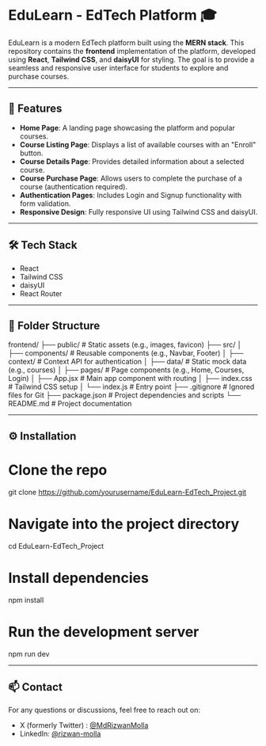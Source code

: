 # EduLearn - EdTech Platform 🎓

EduLearn is a modern EdTech platform built using the **MERN stack**. This repository contains the **frontend** implementation of the platform, developed using **React**, **Tailwind CSS**, and **daisyUI** for styling. The goal is to provide a seamless and responsive user interface for students to explore and purchase courses.

---

## 🚀 Features

- **Home Page**: A landing page showcasing the platform and popular courses.
- **Course Listing Page**: Displays a list of available courses with an "Enroll" button.
- **Course Details Page**: Provides detailed information about a selected course.
- **Course Purchase Page**: Allows users to complete the purchase of a course (authentication required).
- **Authentication Pages**: Includes Login and Signup functionality with form validation.
- **Responsive Design**: Fully responsive UI using Tailwind CSS and daisyUI.

---

## 🛠️ Tech Stack

- React
- Tailwind CSS
- daisyUI
- React Router

---

## 📁 Folder Structure

frontend/ ├── public/ # Static assets (e.g., images, favicon) ├── src/ │ ├── components/ # Reusable components (e.g., Navbar, Footer) │ ├── context/ # Context API for authentication │ ├── data/ # Static mock data (e.g., courses) │ ├── pages/ # Page components (e.g., Home, Courses, Login) │ ├── App.jsx # Main app component with routing │ ├── index.css # Tailwind CSS setup │ └── index.js # Entry point ├── .gitignore # Ignored files for Git ├── package.json # Project dependencies and scripts └── README.md # Project documentation

---

## ⚙️ Installation

# Clone the repo
git clone https://github.com/yourusername/EduLearn-EdTech_Project.git

# Navigate into the project directory
cd EduLearn-EdTech_Project

# Install dependencies
npm install

# Run the development server
npm run dev

---

## 📫 Contact

For any questions or discussions, feel free to reach out on:
- X (formerly Twitter) : [@MdRizwanMolla](https://x.com/MdRizwanMolla)
- LinkedIn: [@rizwan-molla](https://www.linkedin.com/in/rizwan-molla/)